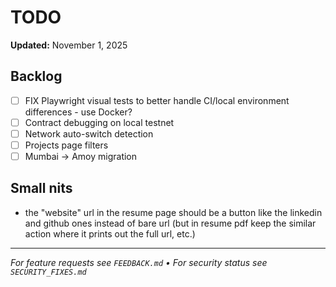 # TODO

**Updated:** November 1, 2025

## Backlog

- [ ] FIX Playwright visual tests to better handle CI/local environment differences - use Docker?
- [ ] Contract debugging on local testnet
- [ ] Network auto-switch detection
- [ ] Projects page filters
- [ ] Mumbai → Amoy migration

## Small nits

- the "website" url in the resume page should be a button like the linkedin and github ones instead of bare url (but in resume pdf keep the similar action where it prints out the full url, etc.)

---

_For feature requests see `FEEDBACK.md` • For security status see `SECURITY_FIXES.md`_
